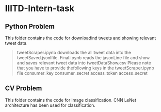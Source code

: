 # IIITD-Intern-task
## Python Problem</br>
This folder contains the code for downloadind tweets and showing relevant tweet data.</br>
 > tweetScraper.ipynb downloads the all tweet data into the tweetSaved.jsonlfile.
 > Final.ipynb reads the jasonLine file and show and saves relevant tweet data into tweetDataShow.csv
 Please note that you have to provide thefollowing keys in the tweetScraper.ipynb file
  consumer_key
  consumer_secret
  access_token
  access_secret
  ## CV Problem</br>
  This folder contains the code for image classification.
  CNN LeNet architecture has been used for classification.
